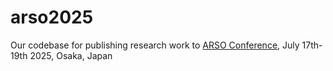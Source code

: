 # arso2025
Our codebase for publishing research work to [ARSO Conference](https://ieee-arso.org/), July 17th-19th 2025, Osaka, Japan
